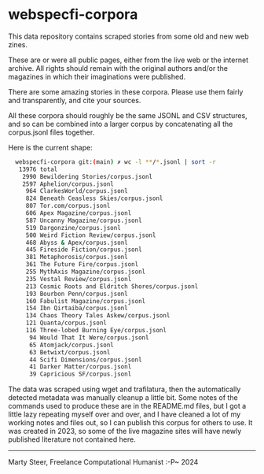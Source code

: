 # webspecfi-corpora

This data repository contains scraped stories from some old and new web zines.

These are or were all public pages, either from the live web or the internet archive. All rights should remain with the original authors and/or the magazines in which their imaginations were published. 

There are some amazing stories in these corpora. Please use them fairly and transparently, and cite your sources.

All these corpora should roughly be the same JSONL and CSV structures, and so can be combined into a larger corpus by concatenating all the corpus.jsonl files together.

Here is the current shape:

```bash
  webspecfi-corpora git:(main) ✗ wc -l **/*.jsonl | sort -r 
   13976 total
    2990 Bewildering Stories/corpus.jsonl
    2597 Aphelion/corpus.jsonl
     964 ClarkesWorld/corpus.jsonl
     824 Beneath Ceasless Skies/corpus.jsonl
     807 Tor.com/corpus.jsonl
     606 Apex Magazine/corpus.jsonl
     587 Uncanny Magazine/corpus.jsonl
     519 Dargonzine/corpus.jsonl
     500 Weird Fiction Review/corpus.jsonl
     468 Abyss & Apex/corpus.jsonl
     445 Fireside Fiction/corpus.jsonl
     381 Metaphorosis/corpus.jsonl
     361 The Future Fire/corpus.jsonl
     255 MythAxis Magazine/corpus.jsonl
     235 Vestal Review/corpus.jsonl
     213 Cosmic Roots and Eldritch Shores/corpus.jsonl
     193 Bourbon Penn/corpus.jsonl
     160 Fabulist Magazine/corpus.jsonl
     154 Ibn Qirtaiba/corpus.jsonl
     134 Chaos Theory Tales Askew/corpus.jsonl
     121 Quanta/corpus.jsonl
     116 Three-lobed Burning Eye/corpus.jsonl
      94 Would That It Were/corpus.jsonl
      65 Atomjack/corpus.jsonl
      63 Betwixt/corpus.jsonl
      44 Scifi Dimensions/corpus.jsonl
      41 Darker Matter/corpus.jsonl
      39 Capricious SF/corpus.jsonl
```

The data was scraped using wget and trafilatura, then the automatically detected metadata was manually cleanup a little bit. Some notes of the commands used to produce these are in the README.md files, but I got a little lazy repeating myself over and over, and I have cleaned a lot of my working notes and files out, so I can publish this corpus for others to use. It was created in 2023, so some of the live magazine sites will have newly published literature not contained here.



---

Marty Steer, Freelance Computational Humanist :-P~
2024
